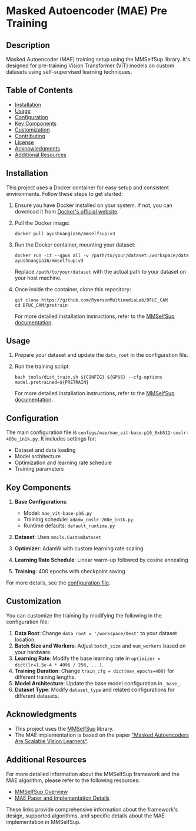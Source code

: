 # Masked Autoencoder (MAE) Pre Training 

## Description

Masked Autoencoder (MAE) training setup using the MMSelfSup library. It's designed for pre-training Vision Transformer (ViT) models on custom datasets using self-supervised learning techniques.

## Table of Contents

- [Installation](#installation)
- [Usage](#usage)
- [Configuration](#configuration)
- [Key Components](#key-components)
- [Customization](#customization)
- [Contributing](#contributing)
- [License](#license)
- [Acknowledgments](#acknowledgments)
- [Additional Resources](#additional-resources)

## Installation

This project uses a Docker container for easy setup and consistent environments. Follow these steps to get started:

1. Ensure you have Docker installed on your system. If not, you can download it from [Docker's official website](https://www.docker.com/get-started).

2. Pull the Docker image:
   ```
   docker pull ayushnangia16/mmselfsup:v3
   ```

3. Run the Docker container, mounting your dataset:
   ```
   docker run -it --gpus all -v /path/to/your/dataset:/workspace/data ayushnangia16/mmselfsup:v3
   ```
   Replace `/path/to/your/dataset` with the actual path to your dataset on your host machine.

4. Once inside the container, clone this repository:
   ```
   git clone https://github.com/RyersonMultimediaLab/DFUC_CAM
   cd DFUC_CAM/pretrain
   ```
    For more detailed installation instructions, refer to the [MMSelfSup documentation](https://mmselfsup.readthedocs.io/).

## Usage

1. Prepare your dataset and update the `data_root` in the configuration file.

2. Run the training script:
   ```
   bash tools/dist_train.sh ${CONFIG} ${GPUS} --cfg-options model.pretrained=${PRETRAIN}
   ```
    For more detailed installation instructions, refer to the [MMSelfSup documentation](https://mmselfsup.readthedocs.io/).

## Configuration

The main configuration file is `configs/mae/mae_vit-base-p16_8xb512-coslr-400e_in1k.py`. It includes settings for:

- Dataset and data loading
- Model architecture
- Optimization and learning rate schedule
- Training parameters

## Key Components

1. **Base Configurations**: 
   - Model: `mae_vit-base-p16.py`
   - Training schedule: `adamw_coslr-200e_in1k.py`
   - Runtime defaults: `default_runtime.py`

2. **Dataset**: Uses `mmcls.CustomDataset`

3. **Optimizer**: AdamW with custom learning rate scaling

4. **Learning Rate Schedule**: Linear warm-up followed by cosine annealing

5. **Training**: 400 epochs with checkpoint saving

For more details, see the [configuration file](configs/mae/mae_vit-base-p16_8xb512-coslr-400e_in1k.py).

## Customization

You can customize the training by modifying the following in the configuration file:

1. **Data Root**: Change `data_root = '/workspace/Dest'` to your dataset location.
2. **Batch Size and Workers**: Adjust `batch_size` and `num_workers` based on your hardware.
3. **Learning Rate**: Modify the base learning rate in `optimizer = dict(lr=1.5e-4 * 4096 / 256, ...)`.
4. **Training Duration**: Change `train_cfg = dict(max_epochs=400)` for different training lengths.
5. **Model Architecture**: Update the base model configuration in `_base_`.
6. **Dataset Type**: Modify `dataset_type` and related configurations for different datasets.

## Acknowledgments

- This project uses the [MMSelfSup](https://github.com/open-mmlab/mmselfsup) library.
- The MAE implementation is based on the paper ["Masked Autoencoders Are Scalable Vision Learners"](https://arxiv.org/abs/2111.06377).

## Additional Resources

For more detailed information about the MMSelfSup framework and the MAE algorithm, please refer to the following resources:

- [MMSelfSup Overview](https://mmselfsup.readthedocs.io/en/latest/overview.html)
- [MAE Paper and Implementation Details](https://mmselfsup.readthedocs.io/en/latest/papers/mae.html)

These links provide comprehensive information about the framework's design, supported algorithms, and specific details about the MAE implementation in MMSelfSup.


